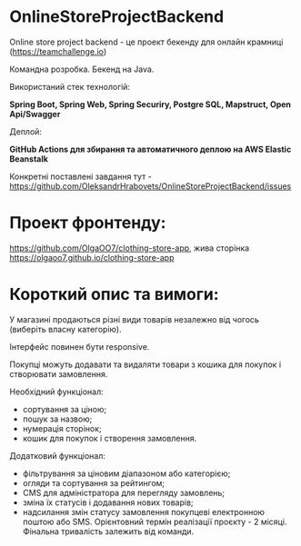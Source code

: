 # OnlineStoreProjectBackend
Online store project backend - це проект бекенду для онлайн крамниці (https://teamchallenge.io)

Командна розробка. Бекенд на Java.

Використаний стек технологій:

  <b>Spring Boot, Spring Web, Spring Securiry, Postgre SQL, Mapstruct, Open Api/Swagger</b>
  
Деплой:

  <b>GitHub Actions для збирання та автоматичного деплою на AWS Elastic Beanstalk</b>

Конкретні поставлені завдання тут - https://github.com/OleksandrHrabovets/OnlineStoreProjectBackend/issues


# Проект фронтенду:

https://github.com/OlgaOO7/clothing-store-app, жива сторінка https://olgaoo7.github.io/clothing-store-app

# Короткий опис та вимоги:
У магазині продаються різні види товарів незалежно від чогось (виберіть власну категорію).

Інтерфейс повинен бути responsive.

Покупці можуть додавати та видаляти товари з кошика для покупок і створювати замовлення.
 
Необхідний функціонал:
- сортування за ціною;
- пошук за назвою;
- нумерація сторінок;
- кошик для покупок і створення замовлення.

Додатковий функціонал:
- фільтрування за ціновим діапазоном або категорією;
- огляди та сортування за рейтингом;
- CMS для адміністратора для перегляду замовлень;
- зміна їх статусів і додавання нових товарів;
- надсилання змін статусу замовлення покупцеві електронною поштою або SMS. 
Орієнтовний термін реалізації проєкту - 2 місяці. Фінальна тривалість залежить від команди.
